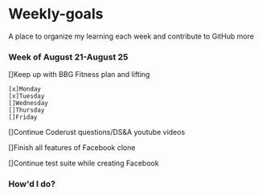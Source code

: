 # Weekly-goals
A place to organize my learning each week and contribute to GitHub more

### Week of August 21-August 25

[]Keep up with BBG Fitness plan and lifting

    [x]Monday
    [x]Tuesday
    []Wednesday
    []Thursday
    []Friday

[]Continue Coderust questions/DS&A youtube videos

[]Finish all features of Facebook clone

[]Continue test suite while creating Facebook

### How'd I do?


